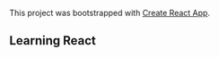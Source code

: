 This project was bootstrapped with [Create React App](https://github.com/facebook/create-react-app).

## Learning React
